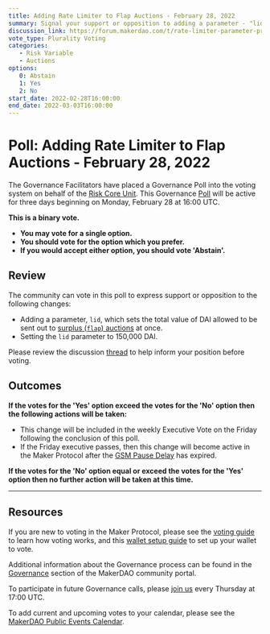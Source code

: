 ```yaml
---
title: Adding Rate Limiter to Flap Auctions - February 28, 2022
summary: Signal your support or opposition to adding a parameter - "lid" - that limits the DAI allowed to be sent out to surplus auction at once.
discussion_link: https://forum.makerdao.com/t/rate-limiter-parameter-proposal/13193
vote_type: Plurality Voting
categories:
   - Risk Variable
   - Auctions
options:
   0: Abstain
   1: Yes
   2: No
start_date: 2022-02-28T16:00:00
end_date: 2022-03-03T16:00:00
---
```

# Poll: Adding Rate Limiter to Flap Auctions - February 28, 2022

The Governance Facilitators have placed a Governance Poll into the voting system on behalf of the [Risk Core Unit](https://mips.makerdao.com/mips/details/MIP38#risk-risk-001-). This Governance [Poll](https://community-development.makerdao.com/en/learn/governance/on-chain-gov) will be active for three days beginning on Monday, February 28 at 16:00 UTC.

**This is a binary vote.** 
- **You may vote for a single option.** 
- **You should vote for the option which you prefer.**
- **If you would accept either option, you should vote 'Abstain'.**

## Review

The community can vote in this poll to express support or opposition to the following changes: 
* Adding a parameter, `lid`, which sets the total value of DAI allowed to be sent out to [surplus (`flap`) auctions](https://auctions.makerdao.com/flap) at once.
* Setting the `lid` parameter to 150,000 DAI.

Please review the discussion [thread](https://forum.makerdao.com/t/rate-limiter-parameter-proposal/13193) to help inform your position before voting.

## Outcomes

**If the votes for the 'Yes' option exceed the votes for the 'No' option then the following actions will be taken:**
* This change will be included in the weekly Executive Vote on the Friday following the conclusion of this poll.
* If the Friday executive passes, then this change will become active in the Maker Protocol after the [GSM Pause Delay](https://community-development.makerdao.com/en/learn/governance/param-gsm-pause-delay) has expired.

**If the votes for the 'No' option equal or exceed the votes for the 'Yes' option then no further action will be taken at this time.**

---

## Resources

If you are new to voting in the Maker Protocol, please see the [voting guide](https://community-development.makerdao.com/en/learn/governance/how-voting-works/) to learn how voting works, and this [wallet setup guide](https://community-development.makerdao.com/en/learn/governance/voting-setup/) to set up your wallet to vote.

Additional information about the Governance process can be found in the [Governance](https://community-development.makerdao.com/en/learn/governance) section of the MakerDAO community portal.

To participate in future Governance calls, please [join us](https://github.com/makerdao/community/tree/master/governance/governance-and-risk-meetings) every Thursday at 17:00 UTC.

To add current and upcoming votes to your calendar, please see the [MakerDAO Public Events Calendar](https://calendar.google.com/calendar/embed?src=makerdao.com_3efhm2ghipksegl009ktniomdk%40group.calendar.google.com&ctz=UTC&mode=week&showCalendars=0&showPrint=0).
